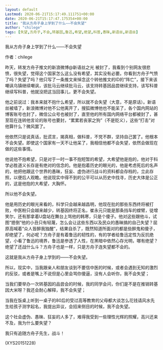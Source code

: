 ```yaml
---
layout: default
Lastmod: 2020-06-21T15:17:49.111751+00:00
date: 2020-06-21T15:17:47.175354+00:00
title: "我从方舟子身上学到了什么——不会失望"
author: "chilege"
tags: [失望,方舟子,不会,转基因,鲁迅,希望,绝望,科普,愚昧,新语丝,新语丝]
---
```


我从方舟子身上学到了什么——不会失望

作者：chilege

昨天，转发方舟子推文的新浪微博@新语丝之光 被封了，我看到个别网友很悲愤，很失望，觉得这个国家怎么这么没有希望，其实没有必要。你看到方舟子气愤了吗？失望了吗？他只写了一条推文来悼念这个转他推文的ID的“阵亡”，接下来该嘲讽乌镇继续嘲讽，该批马云继续批马云，该支持转基因品尝继续支持，该写科普继续写科普，他就没把这当回事儿，更不会失望。

他之前说过：我本来就不抱什么希望，所以就不会失望（大意，不是原话）。新语丝被墙了，新浪微博对他不公他离开了，搜狐微博他也不能呆了，各个国内网站的博客账号也封了，微信公众号也被封了，直至他的所有国内网络平台都被封了，甚至现在连转他言论的账号也要封，“累累若丧家之狗”（不是贬义），这些“打击”对他算什么？微风罢了。

他依然只是说真话，批谎言，揭真相，做科普，不党不群，坚持自己罢了。他根本不会失望。即使这个国家有一天不让他呆了，我相信他都不会失望，依然会做现在做的这些事情。

他说他不抱希望，只是对于一时一事不抱短暂的希望，大希望他是抱的，他对于科学必胜道义长存是有绝对的信念的。他是抱着历史的眼光的，他是考虑死后的名声的，他把他跟这个世界的愚昧，狂妄、虚伪进行战斗的资料都会存档的，立此存照，以便后人观瞻。他说现实中得不到的公平可以从历史中找寻，历史大体是公正的，这是他抱的大希望，大胸怀。

所以他不会失望。

他是用历史的眼光来看的，科学只会越来越昌明，他现在批的那些东西终将被打败，中医粉只会越来越少，转基因终将正名，崔永元只能是那条挡车的螳臂，徒增笑尔，还有那拿着U盘站在舞台上骂他的韩寒，只是个傻子。他对这些跟他斗，试图“摁倒”他的小丑只有轻蔑，怎么会让这些东西以及民众的愚昧搞的自己失望？屈原高喊着“众人皆醉我独醒”，结果自杀了，既然知道所面对的都是些醉鬼和傻子，却绝望了，何必呢？方舟子是有着鲁迅的韧性的，有的学者给鲁迅定性为反抗绝望，小看了鲁迅的境界，鲁迅是参透了人性，在黑暗中依然心存光明，哪有绝望？绝望了还战什么斗？方舟子也是一样，只是方舟子连失望都不会的。

这就是我从方舟子身上学到的——不会失望。

所以，现实中，当我跟亲人和朋友谈到不要信中医的时候，或者会遇到无知的激烈的反驳，或者是嘴上不说但是心里会骂你傻逼，没有人会听你，我不会失望；

当我们要举办一次转基因的品尝会的时候，我的同学会问，你们是不是在推销转基因大米呀？我还会耐心解释，我不会失望；

当我在饭桌上听到一桌子的80后的受过高等教育的父母都大谈怎么花钱请风水先生给孩子测字起名，我提出异议，会招来侧目的时候，我不会失望。

这个社会虚伪、愚昧、狂妄的人多了，难得我受到一些理性光辉的照耀，高兴还来不及，我为什么要失望？

我只有追随方舟子先生，战斗！

(XYS20151228)

